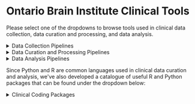 # Ontario Brain Institute Clinical Tools

Please select one of the dropdowns to browse tools used in clinical data collection, data curation and processing, and data analysis.

<details><summary>Data Collection Pipelines</summary>
&nbsp

| Tool/Pipeline | Description | Requirements | Compute Location | Research Area(s) |
| ---------------- | ----------- | --------------------------- | ----------- | ---------|
| [REDCap](https://www.project-redcap.org/) | Online survey conduction and collection platform. <details><summary>License</summary>Vanderbilt License</details> <details><summary>Tool Citation(s)</summary>PA Harris, R Taylor, R Thielke, J Payne, N Gonzalez, JG. Conde, Research electronic data capture (REDCap) – A metadata-driven methodology and workflow process for providing translational research informatics support, J Biomed Inform. 2009 Apr;42(2):377-81. </br><br> PA Harris, R Taylor, BL Minor, V Elliott, M Fernandez, L O’Neal, L McLeod, G Delacqua, F Delacqua, J Kirby, SN Duda, REDCap Consortium, The REDCap consortium: Building an international community of software partners, J Biomed Inform. 2019 May 9 [doi: 10.1016/j.jbi.2019.103208]</br><br>In-text citation information can be found [here](https://projectredcap.org/resources/citations/). </details>| N/A | [Brain-CODE](https://www.braincode.ca/) | Cerebral Palsy, Depression, Epilepsy, Neurodegeneration, Concussion|
| [Medidata Rave](https://www.medidata.com/en/clinical-trial-products/clinical-data-management/edc-systems/) | Data is scored entering into the system. Cloud based clinical data management system used for electronic data capture. <details><summary>License</summary>Subscription License</details>| N/A | [AHRC](https://www.hubresearch.ca/) | Neurodevelopment |

</details>

<details><summary>Data Curation and Processing Pipelines</summary>
&nbsp

| Tool/Pipeline | Description | Requirements | Compute Location | Research Area(s) |
| ---------------- | ----------- | --------------------------- | ----------- | ---------|
| [REDCap](https://www.project-redcap.org/) | Online software used to conduct quality control and quality assurance on clinical data. <details><summary>License</summary>Vanderbilt License</details> <details><summary>Tool Citation(s)</summary>PA Harris, R Taylor, R Thielke, J Payne, N Gonzalez, JG. Conde, Research electronic data capture (REDCap) – A metadata-driven methodology and workflow process for providing translational research informatics support, J Biomed Inform. 2009 Apr;42(2):377-81. </br><br> PA Harris, R Taylor, BL Minor, V Elliott, M Fernandez, L O’Neal, L McLeod, G Delacqua, F Delacqua, J Kirby, SN Duda, REDCap Consortium, The REDCap consortium: Building an international community of software partners, J Biomed Inform. 2019 May 9 [doi: 10.1016/j.jbi.2019.103208]</br><br>In-text citation information can be found [here](https://projectredcap.org/resources/citations/). </details>| N/A | [Brain-CODE](https://www.braincode.ca/) |Cerebral Palsy, Epilepsy|
| [Python](https://www.python.org/) | Programming language used to write scripts that conduct quality control checks, quality assurance checks, and generation of monthly progress reports. | N/A | [Brain-CODE](https://www.braincode.ca/) | Cerebral Palsy |
| [RStudio](https://www.rstudio.com/) | Software used to write R scripts which are used to wrangle data. | N/A | At the lab | Depression |
| [missRanger R Package](https://rdrr.io/github/mayer79/missRanger/f/vignettes/missRanger.Rmd) | Tool used for imputation of missing values. <details><summary>License</summary>GNU General Public License Version 3.0</details> <details><summary>Tool Citation(s) </summary>Michael Mayer (2021). missRanger: Fast Imputation of Missing Values. R package version 2.1.3. https://CRAN.R-project.org/package=missRanger </details> | N/A | At the lab | Depression | 
| [RStudio](https://www.rstudio.com/) | Software used to write R scripts that conduct 3 main functions <br> &nbsp;&nbsp;&nbsp;&nbsp;&nbsp; 1. Directly reading data from REDCap using an &nbsp;&nbsp;&nbsp;&nbsp;&nbsp;&nbsp;&nbsp;&nbsp;&nbsp; API token. <br> &nbsp;&nbsp;&nbsp;&nbsp;&nbsp; 2. Quality control of REDCap data by examining &nbsp;&nbsp;&nbsp;&nbsp;&nbsp;&nbsp;&nbsp;&nbsp;&nbsp;&nbsp;missing-ness, date-range issues, &nbsp;&nbsp;&nbsp;&nbsp;&nbsp;&nbsp;&nbsp;&nbsp;&nbsp;&nbsp;and correcting any issues. <br> &nbsp;&nbsp;&nbsp;&nbsp;&nbsp; 3. Comparing computer scaled scores to &nbsp;&nbsp;&nbsp;&nbsp;&nbsp;&nbsp;&nbsp;&nbsp;&nbsp;&nbsp;coordinator entered scaled scores to evaluate &nbsp;&nbsp;&nbsp;&nbsp;&nbsp;&nbsp;&nbsp;&nbsp;&nbsp;&nbsp;human error. | N/A | [Brain-CODE](https://www.braincode.ca/) |Neurodegeneration|
| [Standards (Shiny) App](https://github.com/ondri-nibs/standards_app) | Performs standard checks on ONDRI data. <details><summary>License</summary>GNU General Public License Version 3.1</details> | R, Rstudio | At the lab | Neurodegeneration| 
| [Data Preparation (Shiny) App](https://github.com/ondri-nibs/dataprep_app) | Prepares ONDRI data for outlier analysis. <details><summary>License</summary>GNU General Public License Version 3.0</details> | R, RStudio, [GSVD](https://github.com/derekbeaton/GSVD) and [ours](https://github.com/derekbeaton/OuRS) R Packages | At the lab | Neurodegeneration| 
| [Outliers (Shiny) App](https://github.com/ondri-nibs/outliers_app) | Performs outlier analyses on ONDRI data <details><summary>License</summary>GNU General Public License Version 3.2</details> | R, Rstudio | At the lab | Neurodegeneration| 
| [Medidata Rave](https://www.medidata.com/en/clinical-trial-products/clinical-data-management/edc-systems/) | Cloud based clinical data management system that flags errors and sends them to a research assistant or research coordinator to be corrected. <details><summary>License</summary>Subscription License</details>| N/A | [AHRC](https://www.hubresearch.ca/) | Neurodevelopment |

</details>
  
<details><summary>Data Analysis Pipelines</summary>
&nbsp

| Tool/Pipeline | Description | Requirements | Compute Location | Research Area(s) |
| ---------------- | ----------- | --------------------------- | ----------- | ---------|
| [RStudio](https://www.rstudio.com/) | Software that is used to write R scripts which are used to analyze clinical datasets. | N/A | At the lab |Cerebral Palsy, Depression, Epilepsy, Neurodegeneration, Neurodevelopment|
| [SPSS](https://www.ibm.com/products/spss-statistics?utm_content=SRCWW&p1=Search&p4=43700050715561164&p5=e&gclid=EAIaIQobChMIt-eJ2_Wo-QIV2vvjBx1mQwE9EAAYASAAEgJ0vfD_BwE&gclsrc=aw.ds) | Software suite used for data analysis of clinical datasets. | N/A | At the lab | Cerebral Palsy, Depression, Epilepsy, Neurodegeneration |
| [NVIVO](https://www.qsrinternational.com/nvivo-qualitative-data-analysis-software/home) | Software used to conduct thematic analysis on qualitative datasets. | N/A | At the lab |Cerebral Palsy, Depression|
| [MATLAB](https://www.mathworks.com/products/matlab.html) | Software that is used to write scripts which are subsequently used to analyze clinical datasets. | N/A | At the lab | Cerebral Palsy, Neurodegeneration |
| [Python](https://www.python.org/) | Programming language used to write scripts to analyze clinical datasets. | N/A | At the lab | Cerebral Palsy, Neurodegeneration |
| [SASS](https://sass-lang.com/) | CSS language extension used for data analysis of clinical datasets. | N/A | At the lab |Cerebral Palsy, Neurodegeneration |
|[sda R package](https://rdrr.io/rforge/e1071/) |R package ued for shrinkage discrimination analysis and CAT score variable selection. <details><summary>License</summary>GNU General Public License Version 3.0 </details> <details><summary>Tool Citation(s)</summary>Miika Ahdesmaki, Verena Zuber, Sebastian Gibb and Korbinian Strimmer (2015). sda: Shrinkage Discriminant Analysis and CAT Score Variable Selection. R package version 1.3.7. https://CRAN.R-project.org/package=sda</details> | [entropy](https://cran.r-project.org/web/packages/entropy/index.html), [corpcor](https://rdrr.io/cran/corpcor/), and [fdrtool](https://rdrr.io/cran/fdrtool/) R packages | At the lab | Depression |
|[caret R package](https://rdrr.io/cran/caret/) | R package that contains over 230 models that can be used for machine learning and statistical modeling. <details><summary>License</summary>GNU General Public License Version 3.0 </details> <details><summary>Tool Citation(s)</summary>Max Kuhn (2020). caret: Classification and Regression Training. R package version 6.0-86. https://CRAN.R-project.org/package=caret</details>| [ggplot](https://cran.r-project.org/web/packages/ggplot2/index.html) and [lattice](https://cran.r-project.org/web/packages/lattice/index.html) R packages | At the lab | Depression |
|[e1071 R package](https://rdrr.io/rforge/e1071/) | R package used for machine learning. Consists of several functions such as latent class analysis, short time Fourier transform, and fuzzy clustering. <details><summary>License</summary>GNU General Public License Version 3.0 </details> <details><summary>Tool Citation(s)</summary>David Meyer, Evgenia Dimitriadou, Kurt Hornik, Andreas Weingessel and Friedrich Leisch (2020). e1071: Misc Functions of the Department of Statistics, Probability Theory Group (Formerly: E1071), TU Wien. R package version 1.7-4. https://CRAN.R-project.org/package=e1071</details> | N/A | At the lab | Depression |
| [nlme R Package](https://rdrr.io/cran/nlme/) | R package used to conduct mixed effect models (MMRMs) and logistic regression models. <details><summary>License</summary>GNU General Public License Version 2 </details> <details><summary>Tool Citation(s)</summary>Pinheiro J, Bates D, R Core Team (2022). nlme: Linear and Nonlinear Mixed Effects Models. R package version 3.1-158, https://CRAN.R-project.org/package=nlme. </br><br> Pinheiro JC, Bates DM (2000). Mixed-Effects Models in S and S-PLUS. Springer, New York. doi:10.1007/b98882.</details>| N/A | At the lab |Depression|
| [pROC R Package](https://rdrr.io/cran/pROC/) | R package used to conduct receiver operating characteristic (ROC) analysis. <details><summary>License</summary>GNU General Public License Version 3 </details> <details><summary>Tool Citation(s)</summary>Xavier Robin, Natacha Turck, Alexandre Hainard, Natalia Tiberti, Frédérique Lisacek, Jean-Charles Sanchez and Markus Müller (2011). “pROC: an open-source package for R and S+ to analyze and compare ROC curves”. BMC Bioinformatics, 12, p. 77. DOI: doi: 10.1186/1471-2105-12-77</details>| N/A | At the lab |Depression|
| [OptimalCutpoints R Package](https://rdrr.io/cran/OptimalCutpoints/) | R package used to conduct receiver operating characteristic (ROC) analysis and computes optimal cutpoints for diagnostic tests or continuous markers. <details><summary>License</summary>GNU General Public License Version 3 </details> <details><summary>Tool Citation(s)</summary>Lopez-Raton, M., Rodriguez-Alvarez, M.X, Cadarso-Suarez, C. and Gude-Sampedro, F. (2014). OptimalCutpoints: An R Package for Selecting Optimal Cutpoints in Diagnostic Tests. _Journal of Statistical Software_ *61*(8), 1-36. URL http://www.jstatsoft.org/v61/i08/.</details>| N/A | At the lab |Depression|
| [mice R Package](https://www.rdocumentation.org/packages/mice/versions/3.14.0/topics/mice) | R package used to conduct multiple imputation for multivariate missing data. <details><summary>License</summary>GNU General Public License Version 3 </details> <details><summary>Tool Citation(s)</summary>van Buuren S, Groothuis-Oudshoorn K (2011). “mice: Multivariate Imputation by Chained Equations in R.” Journal of Statistical Software, 45(3), 1-67. doi: 10.18637/jss.v045.i03.</details>| N/A | At the lab |Depression|
| [multcomp R Package](https://rdrr.io/rforge/multcomp/) | R package used for general parametric modeling. <details><summary>License</summary>GNU General Public License Version 2 </details> <details><summary>Tool Citation(s)</summary>Hothorn T, Bretz F, Westfall P (2008). “Simultaneous Inference in General Parametric Models.” Biometrical Journal, 50(3), 346–363.</details>| N/A | At the lab |Depression|
| [JMP](https://www.jmp.com/en_ca/offers/jmp-free-trial.html?utm_term=jmp&utm_campaign=(JMP)+Amer+-+CAN+-+ENG+-+Search+-+Branded&utm_source=adwords&utm_medium=ppc&hsa_acc=9962611730&hsa_cam=15955150013&hsa_grp=133915103193&hsa_ad=576168617756&hsa_src=g&hsa_tgt=kwd-169702162&hsa_kw=jmp&hsa_mt=e&hsa_net=adwords&hsa_ver=3&gclid=EAIaIQobChMIlPD_6vWo-QIVj-DICh1VagyLEAAYASAAEgIM9_D_BwE) | Software used to conduct statistical analysis. | N/A | At the lab |Neurodevelopment|
  
</details>

Since Python and R are common languages used in clinical data curation and analysis, we've also developed a catalogue of useful R and Python packages that can be found under the dropdown below:

<details><summary>Clinical Coding Packages</summary>
&nbsp

| Package Name | Description | Coding Language | Research Area(s) |
| ---------------- | ----------- | --------------------------- | ---------|
| [Tidyverse](https://tidyverse.tidyverse.org/) |Set of packages that allow for efficient installation and use of packages from the tidyverse. <details><summary>License</summary>MIT License</details><details><summary>Tool Citation(s)</summary>Wickham H, Averick M, Bryan J, Chang W, McGowan LD, François R, Grolemund G, Hayes A, Henry L, Hester J, Kuhn M, Pedersen TL, Miller E, Bache SM, Müller K, Ooms J, Robinson D, Seidel DP, Spinu V, Takahashi K, Vaughan D, Wilke C, Woo K, Yutani H (2019). “Welcome to the tidyverse.” Journal of Open Source Software, 4(43), 1686. doi:10.21105/joss.01686.</details> | R | Depression, Neurodegeneration |
| [dplyr](https://dplyr.tidyverse.org/) | Package that consists of a set of functions that solve the most common data manipulations. <details><summary>License</summary>MIT License</details> <details><summary>Tool Citation(s)</summary>Wickham H, François R, Henry L, Müller K (2022). dplyr: A Grammar of Data Manipulation. https://dplyr.tidyverse.org, https://github.com/tidyverse/dplyr.</details>| R | Depression, Neurodegeneration |
| [pandas](https://pypi.org/project/pandas/) | Data analysis and manipulation package. <details><summary>License</summary>BSD 3 License </details> <details><summary>Tool Citation(s)</summary>McKinney, W., & others. (2010). Data structures for statistical computing in python. In Proceedings of the 9th Python in Science Conference (Vol. 445, pp. 51–56).</details> | Python | Cerebral Palsy |
| [matplotlib/seaborn](https://pypi.org/project/matplotlib/) | Library that allows for creation of static, animated, and interactive visualizations in Python. <details><summary>License</summary>BSD License </details> <details><summary>Tool Citation(s)</summary>D. Hunter, "Matplotlib: A 2D Graphics Environment", Computing in Science & Engineering, vol. 9, no. 3, pp. 90-95, 2007.</details> | Python | Cerebral Palsy |
| [Haven](https://haven.tidyverse.org/) | Package that allows for the reading and writing of various data formats used by other statistical packages in R. <details><summary>License</summary>MIT License</details> <details><summary>Tool Citation(s)</summary>Wickham H, Miller E, Smith D (2022). haven: Import and Export 'SPSS', 'Stata' and 'SAS' Files. https://haven.tidyverse.org, https://github.com/tidyverse/haven, https://github.com/WizardMac/ReadStat.</details>| R | Depression |
| [stringr](https://stringr.tidyverse.org/) | Package that allows for easier manipulation of strings in R. <details><summary>License</summary>GNU General Public License Version 2 </details> <details><summary>Tool Citation(s)</summary>Wickham H (2022). stringr: Simple, Consistent Wrappers for Common String Operations. http://stringr.tidyverse.org, https://github.com/tidyverse/stringr.</details>| R | Neurodegeneration |
| [lubridate](https://lubridate.tidyverse.org/) | Package that allows for easier use of date and time in R. <details><summary>License</summary>GNU General Public License Version 2 </details> <details><summary>Tool Citation(s)</summary>Garrett Grolemund, Hadley Wickham (2011). Dates and Times Made Easy with lubridate. Journal of Statistical Software, 40(3), 1-25. URL https://www.jstatsoft.org/v40/i03/.</details> | R | Neurodegeneration |
| [varhandle](https://bitbucket.org/mehrad_mahmoudian/varhandle/wiki/Home) | Package that allows for easier, faster, and safer handling of variables in R. <details><summary>License</summary>GNU General Public License Version 2 </details> <details><summary>Tool Citation(s)</summary>Mehrad Mahmoudian (2020). varhandle: Functions for Robust Variable Handling. R package version 2.0.5. https://CRAN.R-project.org/package=varhandle.</details> | R | Neurodegeneration |
| [readr](https://readr.tidyverse.org/) | Package that allows for efficient reading of rectangular data from delimited files such as comma-separated values (CSV) and tab-separated values (TSV). <details><summary>License</summary>MIT License</details> <details><summary>Tool Citation(s)</summary>Wickham H, Hester J, Bryan J (2022). readr: Read Rectangular Text Data. https://readr.tidyverse.org, https://github.com/tidyverse/readr.</details> | R | Neurodegeneration |
| [tidyr](https://tidyr.tidyverse.org/) | Package that allows for tidying of data in R. <details><summary>License</summary>MIT License</details> <details><summary>Tool Citation(s)</summary>Wickham H, Girlich M (2022). tidyr: Tidy Messy Data. https://tidyr.tidyverse.org, https://github.com/tidyverse/tidyr.</details> | R | Neurodegeneration |
| [abind](https://uribo.github.io/rpkg_showcase/utility/abind.html) | Package that allows for conversion of multidimensional arrays into a single array. <details><summary>License</summary>GNU General Public License Version 2 </details> <details><summary>Tool Citation(s)</summary>Tony Plate and Richard Heiberger (2016). abind: Combine Multidimensional Arrays. R package version 1.4-5. https://CRAN.R-project.org/package=abind</details> | R | Neurodegeneration |


</details>

